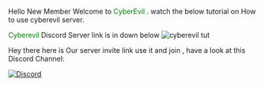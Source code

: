  Hello New Member Welcome to <span style="color: green">CyberEvil </span>. watch the below tutorial on How to use cyberevil server.

<span style="color: green"> Cyberevil</span> Discord Server link is in down below
![cyberevil tut](https://user-images.githubusercontent.com/53229636/61729125-36f06500-ad94-11e9-9d16-eed986c7f781.gif)


Hey there here is Our server invite link use it and join , have a look at this Discord Channel:

[![Discord](https://img.shields.io/discord/479643633814077465.svg?style=for-the-badge&label=Discord%20Chat&colorB=7289da)](https://discord.gg/rPpg6pS)

